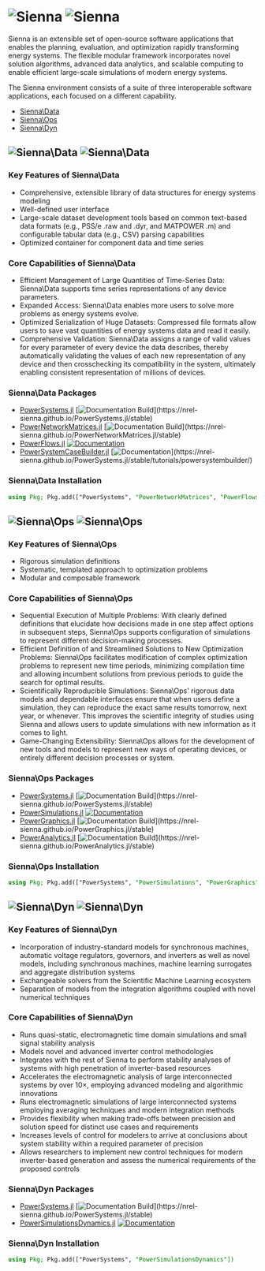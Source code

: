 # ![Sienna](./assets/Sienna-logo.png#gh-light-mode-only) ![Sienna](./assets/Sienna-logo-rev.png#gh-dark-mode-only)

Sienna is an extensible set of open-source software applications that enables the planning, evaluation, and optimization rapidly transforming energy systems. The flexible modular framework incorporates novel solution algorithms, advanced data analytics, and scalable computing to enable efficient large-scale simulations of modern energy systems.

The Sienna environment consists of a suite of three interoperable software applications, each focused on a different capability.

- [Sienna\Data](#--1)
- [Sienna\Ops](#--2)
- [Sienna\Dyn](#--3)

## ![Sienna\Data](./assets/Sienna-Data-logo.png#gh-light-mode-only) ![Sienna\Data](./assets/Sienna-Data-logo-rev.png#gh-dark-mode-only)

### Key Features of Sienna\Data

- Comprehensive, extensible library of data structures for energy systems modeling
- Well-defined user interface
- Large-scale dataset development tools based on common text-based data formats (e.g., PSS/e .raw and .dyr, and MATPOWER .m) and configurable tabular data (e.g., CSV)
parsing capabilities
- Optimized container for component data and time series

### Core Capabilities of Sienna\Data

- Efficient Management of Large Quantities of Time-Series Data: Sienna\Data supports time series representations of any device parameters.
- Expanded Access: Sienna\Data enables more users to solve more problems as energy systems evolve.
- Optimized Serialization of Huge Datasets: Compressed file formats allow users to save vast quantities of energy systems data and read it easily.
- Comprehensive Validation: Sienna\Data assigns a range of valid values for every parameter of every device the data describes, thereby automatically validating the values of each new representation of any device and then crosschecking its compatibility in the system, ultimately enabling consistent representation of millions of devices.

### Sienna\Data Packages

- [PowerSystems.jl](https://github.com/nrel-sienna/powersystems.jl) [![Documentation Build](https://github.com/NREL-Sienna/PowerSystems.jl/workflows/Documentation/badge.svg?)](https://nrel-sienna.github.io/PowerSystems.jl/stable)
- [PowerNetworkMatrices.jl](https://github.com/nrel-sienna/powernetworkmatrices.jl) [![Documentation Build](https://github.com/NREL-Sienna/PowerNetworkMatrices.jl/workflows/Documentation/badge.svg?)](https://nrel-sienna.github.io/PowerNetworkMatrices.jl/stable)
- [PowerFlows.jl](https://github.com/nrel-sienna/powerflows.jl) [![Documentation](https://github.com/NREL-Sienna/PowerFlows.jl/actions/workflows/docs.yml/badge.svg)](https://nrel-sienna.github.io/PowerFlows.jl/dev/)
- [PowerSystemCaseBuilder.jl](https://ghithub.com/nrel-sienna/powersystemcasebuilder.jl) [![Documentation](https://github.com/NREL-Sienna/PowerSystems.jl/workflows/Documentation/badge.svg?)](https://nrel-sienna.github.io/PowerSystems.jl/stable/tutorials/powersystembuilder/)

### Sienna\Data Installation

```julia
using Pkg; Pkg.add(["PowerSystems", "PowerNetworkMatrices", "PowerFlows", "PowerSystemCaseBuilder"])
```

## ![Sienna\Ops](./assets/Sienna-Ops-logo.png#gh-light-mode-only) ![Sienna\Ops](./assets/Sienna-Ops-logo-rev.png#gh-dark-mode-only)

### Key Features of Sienna\Ops

- Rigorous simulation definitions
- Systematic, templated approach to optimization problems
- Modular and composable framework

### Core Capabilities of Sienna\Ops

- Sequential Execution of Multiple Problems: With clearly defined definitions that elucidate how decisions made in one step affect options in subsequent steps, Sienna\Ops supports configuration of simulations to represent different decision-making processes.
- Efficient Definition of and Streamlined Solutions to New Optimization Problems: Sienna\Ops facilitates modification of complex optimization problems to represent new time periods, minimizing compilation time and allowing incumbent solutions from previous periods to guide the search for optimal results.
- Scientifically Reproducible Simulations: Sienna\Ops' rigorous data models and dependable interfaces ensure that when users define a simulation, they can reproduce the exact same results tomorrow, next year, or whenever. This improves the scientific integrity of studies using Sienna and allows users to update simulations with new information as it comes to light.
- Game-Changing Extensibility: Sienna\Ops allows for the development of new tools and models to represent new ways of operating devices, or entirely different decision processes or system.

### Sienna\Ops Packages

- [PowerSystems.jl](https://github.com/nrel-sienna/powersystems.jl) [![Documentation Build](https://github.com/NREL-Sienna/PowerSystems.jl/workflows/Documentation/badge.svg?)](https://nrel-sienna.github.io/PowerSystems.jl/stable)
- [PowerSimulations.jl](https://github.com/nrel-sienna/powersimulations.jl) [![Documentation](https://github.com/NREL-Sienna/PowerSimulations.jl/workflows/Documentation/badge.svg)](https://nrel-sienna.github.io/PowerSimulations.jl/latest)
- [PowerGraphics.jl](https://github.com/nrel-sienna/powergraphics.jl) [![Documentation Build](https://github.com/NREL-Sienna/PowerGraphics.jl/workflows/Documentation/badge.svg?)](https://nrel-sienna.github.io/PowerGraphics.jl/stable)
- [PowerAnalytics.jl](https://github.com/nrel-sienna/poweranalytics.jl) [![Documentation Build](https://github.com/NREL-Sienna/PowerAnalytics.jl/workflows/Documentation/badge.svg?)](https://nrel-sienna.github.io/PowerAnalytics.jl/stable)

### Sienna\Ops Installation

```julia
using Pkg; Pkg.add(["PowerSystems", "PowerSimulations", "PowerGraphics", "PowerAnalytics"])
```

## ![Sienna\Dyn](./assets/Sienna-Dyn-logo.png#gh-light-mode-only) ![Sienna\Dyn](./assets/Sienna-Dyn-logo-rev.png#gh-dark-mode-only)

### Key Features of Sienna\Dyn

- Incorporation of industry-standard models for synchronous machines, automatic voltage regulators, governors, and inverters as well as novel models, including synchronous machines, machine learning surrogates and aggregate distribution systems
- Exchangeable solvers from the Scientific Machine Learning ecosystem
- Separation of models from the integration algorithms coupled with novel numerical techniques

### Core Capabilities of Sienna\Dyn

- Runs quasi-static, electromagnetic time domain simulations and small signal stability analysis
- Models novel and advanced inverter control methodologies
- Integrates with the rest of Sienna to perform stability analyses of systems with high penetration of inverter-based resources
- Accelerates the electromagnetic analysis of large interconnected systems by over 10×, employing advanced modeling and algorithmic innovations
- Runs electromagnetic simulations of large interconnected systems employing averaging techniques and modern integration methods
- Provides flexibility when making trade-offs between precision and solution speed for distinct use cases and requirements
- Increases levels of control for modelers to arrive at conclusions about system stability within a required parameter of precision
- Allows researchers to implement new control techniques for modern inverter-based generation and assess the numerical requirements of the proposed controls

### Sienna\Dyn Packages

- [PowerSystems.jl](https://github.com/nrel-sienna/powersystems.jl) [![Documentation Build](https://github.com/NREL-Sienna/PowerSystems.jl/workflows/Documentation/badge.svg?)](https://nrel-sienna.github.io/PowerSystems.jl/stable)
- [PowerSimulationsDynamics.jl](https://github.com/nrel-sienna/powersimulationsdynamics.jl) [![Documentation](https://github.com/NREL-Sienna/PowerSimulationsDynamics.jl/workflows/Documentation/badge.svg)](https://nrel-sienna.github.io/PowerSimulationsDynamics.jl/stable)

### Sienna\Dyn Installation

```julia
using Pkg; Pkg.add(["PowerSystems", "PowerSimulationsDynamics"])
```